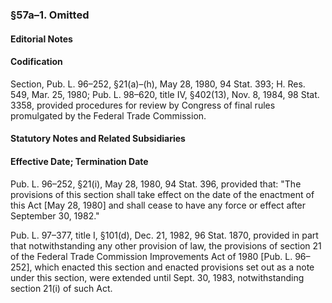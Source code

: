 ### §57a–1. Omitted ###

#### **Editorial Notes** ####

#### Codification ####

Section, Pub. L. 96–252, §21(a)–(h), May 28, 1980, 94 Stat. 393; H. Res. 549, Mar. 25, 1980; Pub. L. 98–620, title IV, §402(13), Nov. 8, 1984, 98 Stat. 3358, provided procedures for review by Congress of final rules promulgated by the Federal Trade Commission.

#### **Statutory Notes and Related Subsidiaries** ####

#### Effective Date; Termination Date ####

Pub. L. 96–252, §21(i), May 28, 1980, 94 Stat. 396, provided that: "The provisions of this section shall take effect on the date of the enactment of this Act [May 28, 1980] and shall cease to have any force or effect after September 30, 1982."

Pub. L. 97–377, title I, §101(d), Dec. 21, 1982, 96 Stat. 1870, provided in part that notwithstanding any other provision of law, the provisions of section 21 of the Federal Trade Commission Improvements Act of 1980 [Pub. L. 96–252], which enacted this section and enacted provisions set out as a note under this section, were extended until Sept. 30, 1983, notwithstanding section 21(i) of such Act.